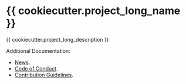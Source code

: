 # {{ cookiecutter.project_long_name }}
{{ cookiecutter.project_long_description }}

Additional Documentation:
* [News](NEWS.rst).
* [Code of Conduct](CODE_OF_CONDUCT.md).
* [Contribution Guidelines](CONTRIBUTING.md).
